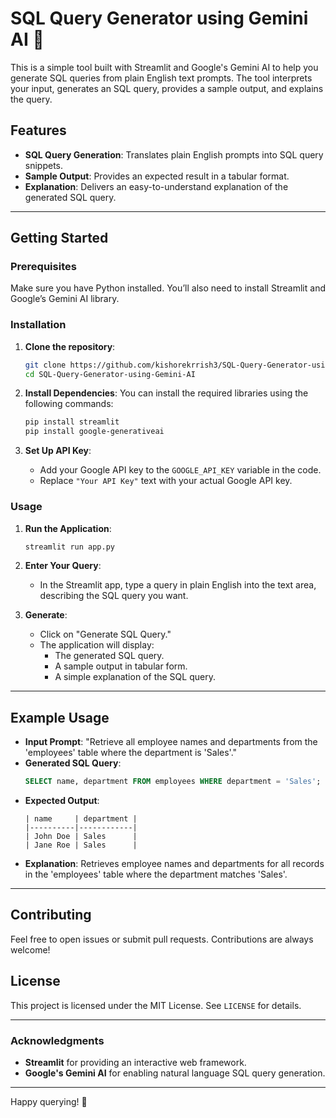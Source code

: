 # SQL Query Generator using Gemini AI :robot:

This is a simple tool built with Streamlit and Google's Gemini AI to help you generate SQL queries from plain English text prompts. The tool interprets your input, generates an SQL query, provides a sample output, and explains the query.

## Features

- **SQL Query Generation**: Translates plain English prompts into SQL query snippets.
- **Sample Output**: Provides an expected result in a tabular format.
- **Explanation**: Delivers an easy-to-understand explanation of the generated SQL query.

---

## Getting Started

### Prerequisites

Make sure you have Python installed. You’ll also need to install Streamlit and Google’s Gemini AI library.

### Installation

1. **Clone the repository**:
    ```bash
    git clone https://github.com/kishorekrrish3/SQL-Query-Generator-using-Gemini-AI.git
    cd SQL-Query-Generator-using-Gemini-AI
    ```

2. **Install Dependencies**:
   You can install the required libraries using the following commands:
   ```bash
   pip install streamlit
   pip install google-generativeai
   ```

3. **Set Up API Key**:
   - Add your Google API key to the `GOOGLE_API_KEY` variable in the code.
   - Replace `"Your API Key"` text with your actual Google API key.

### Usage

1. **Run the Application**:
    ```bash
    streamlit run app.py
    ```

2. **Enter Your Query**:
   - In the Streamlit app, type a query in plain English into the text area, describing the SQL query you want.
   
3. **Generate**:
   - Click on "Generate SQL Query."
   - The application will display:
     - The generated SQL query.
     - A sample output in tabular form.
     - A simple explanation of the SQL query.

---

## Example Usage

- **Input Prompt**: "Retrieve all employee names and departments from the 'employees' table where the department is 'Sales'."
- **Generated SQL Query**:
    ```sql
    SELECT name, department FROM employees WHERE department = 'Sales';
    ```
- **Expected Output**:
    ```
    | name     | department |
    |----------|------------|
    | John Doe | Sales      |
    | Jane Roe | Sales      |
    ```
- **Explanation**:
    Retrieves employee names and departments for all records in the 'employees' table where the department matches 'Sales'.

---

## Contributing

Feel free to open issues or submit pull requests. Contributions are always welcome!

## License

This project is licensed under the MIT License. See `LICENSE` for details.

---

### Acknowledgments

- **Streamlit** for providing an interactive web framework.
- **Google's Gemini AI** for enabling natural language SQL query generation.

---

Happy querying! :robot:
